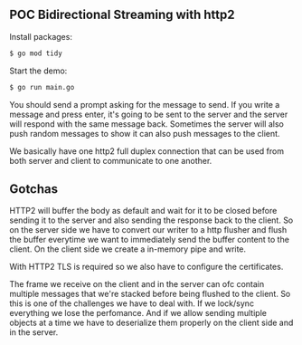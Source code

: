 ## POC Bidirectional Streaming with http2

Install packages:

```sh
$ go mod tidy
```

Start the demo: 

```sh
$ go run main.go
```

You should send a prompt asking for the message to send. If you write a message and press enter, it's going to be sent to the server and the server will respond with the same message back. Sometimes the server will also push random messages to show it can also push messages to the client.

We basically have one http2 full duplex connection that can be used from both server and client to communicate to one another.

## Gotchas

HTTP2 will buffer the body as default and wait for it to be closed before sending it to the server and also sending the response back to the client. So on the server side we have to convert our writer to a http flusher and flush the buffer everytime we want to immediately send the buffer content to the client. On the client side we create a in-memory pipe and write. 

With HTTP2 TLS is required so we also have to configure the certificates.

The frame we receive on the client and in the server can ofc contain multiple messages that we're stacked before being flushed to the client. So this is one of the challenges we have to deal with. If we lock/sync everything we lose the perfomance. And if we allow sending multiple objects at a time we have to deserialize them properly on the client side and in the server.
